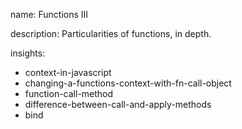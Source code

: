 name: Functions III

description: Particularities of functions, in depth.

insights:
  - context-in-javascript
  - changing-a-functions-context-with-fn-call-object
  - function-call-method
  - difference-between-call-and-apply-methods
  - bind